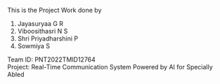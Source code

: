 This is the Project Work done by

1. Jayasuryaa G R
2. Viboosithasri N S
3. Shri Priyadharshini P
4. Sowmiya S

Team ID: PNT2022TMID12764 <br/>
Project: Real-Time Communication System Powered by AI for Specially Abled